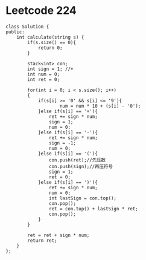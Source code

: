 # Leetcode 224
    class Solution {
    public:
        int calculate(string s) {
            if(s.size() == 0){
                return 0;
            }

            stack<int> con;
            int sign = 1; //+
            int num = 0;
            int ret = 0;

            for(int i = 0; i < s.size(); i++)
            {
                if(s[i] >= '0' && s[i] <= '9'){
                        num = num * 10 + (s[i] - '0');
                }else if(s[i] == '+'){
                    ret += sign * num;
                    sign = 1;
                    num = 0;
                }else if(s[i] == '-'){
                    ret += sign * num;
                    sign = -1;
                    num = 0;
                }else if(s[i] == '('){
                    con.push(ret);//先压数
                    con.push(sign);//再压符号
                    sign = 1;
                    ret = 0;
                }else if(s[i] == ')'){
                    ret += sign * num;
                    num = 0;
                    int lastSign = con.top();
                    con.pop();
                    ret = con.top() + lastSign * ret;
                    con.pop();
                }
            }

            ret = ret + sign * num;
            return ret;
        }
    };
